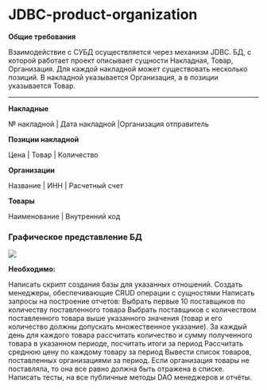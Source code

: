 # JDBC-product-organization
<b><p>Общие требования</p></b>
Взаимодействие с СУБД осуществляется через механизм JDBC. БД, с которой работает проект описывает сущности Накладная, Товар, Организация. Для каждой накладной может существовать несколько позиций. В накладной указывается Организация, а в позиции указывается Товар.
<hr>
<p><b>Накладные</p></b>
<p>№ накладной | Дата накладной |Организация отправитель</p>
<p><b>Позиции накладной</p></b>
<p>Цена | Товар | Количество</p>
<p><b>Организации</p></b>
<p>Название | ИНН | Расчетный счет</p>
<p><b>Товары</p></b>
<p>Наименование | Внутренний код</p>

<h3>Графическое представление БД</h3>
<img src="https://user-images.githubusercontent.com/98654361/202176449-a664e647-f06d-4ee0-ab85-f26e7187026f.png">

<p><b>Необходимо:</p></b>
Написать скрипт создания базы для указанных отношений.
Создать менеджеры, обеспечивающие CRUD операции с сущностями
Написать запросы на построение отчетов:
Выбрать первые 10 поставщиков по количеству поставленного товара
Выбрать поставщиков с количеством поставленного товара выше указанного значения (товар и его количество должны допускать множественное указание).
За каждый день для каждого товара рассчитать количество и сумму полученного товара в указанном периоде, посчитать итоги за период
Рассчитать среднюю цену по каждому товару за период
Вывести список товаров, поставленных организациями за период. Если организация товары не поставляла, то она все равно должна быть отражена в списке.
Написать тесты, на все публичные методы DAO менеджеров и отчёты. 

